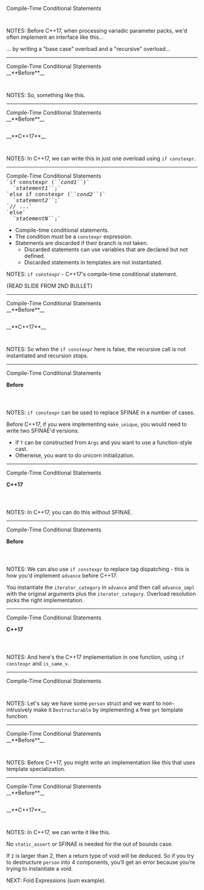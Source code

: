 <div class="slide-title">Compile-Time Conditional Statements</div>

<pre style="display: inline-block;"><code class='sample' sample='cpp17_features/03_language_compile-time_conditional_statements/00_print_interface.cpp#primary'></code></pre>

NOTES:
Before C++17, when processing variadic parameter packs, we'd often implement an interface like this...

... by writing a "base case" overload and a "recursive" overload...

---

<div class="slide-title">Compile-Time Conditional Statements</div>

<div class="left">
<span style="display: block">__**Before**__</span>

<pre style="display: inline-block;"><code class='sample' sample='cpp17_features/03_language_compile-time_conditional_statements/01_print_cpp11_recursive_pack_expansion.cpp#primary'></code></pre>
</div>

<div class="right">
</div>

NOTES:
So, something like this.

---

<div class="slide-title">Compile-Time Conditional Statements</div>

<div class="left">
<span style="display: block">__**Before**__</span>

<pre style="display: inline-block;"><code class='sample' sample='cpp17_features/03_language_compile-time_conditional_statements/01_print_cpp11_recursive_pack_expansion.cpp#primary'></code></pre>
</div>

<div class="right">
<span style="display: block">__**C++17**__</span>

<pre style="display: inline-block;"><code class='sample' sample='cpp17_features/03_language_compile-time_conditional_statements/02_print_cpp17_recursive_if_constexpr.cpp#primary'></code></pre>
</div>

NOTES:
In C++17, we can write this in just one overload using `if constexpr`.

---

<div class="slide-title">Compile-Time Conditional Statements</div>

<div style="display: inline-block; text-align: left; font-family: monospace;">
<span style="display: block;">`if constexpr (`<i>`cond1`</i>`)`</span>
<span style="display: block;">&nbsp;&nbsp;<i>`statement1`</i>`;`</span>
<span style="display: block;">`else if constexpr (`<i>`cond2`</i>`)`</span>
<span style="display: block;">&nbsp;&nbsp;<i>`statement2`</i>`;`</span>
<span style="display: block;">`// ...`</span>
<span style="display: block;">`else`</span>
<span style="display: block;">&nbsp;&nbsp;<i>`statementN`</i>`;`
</div>

* Compile-time conditional statements.
* The condition must be a `constexpr` expression.
* Statements are discarded if their branch is not taken.
  * Discarded statements can use variables that are declared but not defined. 
  * Discarded statements in templates are not instantiated.

NOTES:
`if constexpr` - C++17's compile-time conditional statement.

{READ SLIDE FROM 2ND BULLET}

---

<div class="slide-title">Compile-Time Conditional Statements</div>

<div class="left">
<span style="display: block">__**Before**__</span>

<pre style="display: inline-block;"><code class='sample' sample='cpp17_features/03_language_compile-time_conditional_statements/01_print_cpp11_recursive_pack_expansion.cpp#primary'></code></pre>
</div>

<div class="right">
<span style="display: block">__**C++17**__</span>

<pre style="display: inline-block;"><code class='sample' sample='cpp17_features/03_language_compile-time_conditional_statements/02_print_cpp17_recursive_if_constexpr.cpp#primary'></code></pre>
</div>

NOTES:
So when the `if constexpr` here is false, the recursive call is not instantiated and recursion stops.

<!--

<div class="slide-title">Compile-Time Conditional Statements</div>

<pre style="display: inline-block;"><code class='sample' sample='cpp17_features/03_language_compile-time_conditional_statements/10_make_unique_interface.cpp#primary'></code></pre>

-->

---

<div class="slide-title">Compile-Time Conditional Statements</div>

<span style="display: block">__**Before**__</span>

<pre style="display: inline-block;"><code class='sample' sample='cpp17_features/03_language_compile-time_conditional_statements/11_make_unique_cpp11_sfinae.cpp#primary'></code></pre>

NOTES:
`if constexpr` can be used to replace SFINAE in a number of cases.

Before C++17, if you were implementing `make_unique`, you would need to write two SFINAE'd versions:
* If `T` can be constructed from `Args` and you want to use a function-style cast.
* Otherwise, you want to do unicorn initialization.

---

<div class="slide-title">Compile-Time Conditional Statements</div>

<span style="display: block">__**C++17**__</span>

<pre style="display: inline-block;"><code class='sample' sample='cpp17_features/03_language_compile-time_conditional_statements/12_make_unique_cpp17_if_constexpr.cpp#primary'></code></pre>

NOTES:
In C++17, you can do this without SFINAE.

---

<!--

<div class="slide-title">Compile-Time Conditional Statements</div>

<pre style="display: inline-block;"><code class='sample' sample='cpp17_features/03_language_compile-time_conditional_statements/20_advance_interface.cpp#primary'></code></pre>

-->

<div class="slide-title">Compile-Time Conditional Statements</div>

<span style="display: block">__**Before**__</span>

<pre style="display: inline-block;"><code class='sample' sample='cpp17_features/03_language_compile-time_conditional_statements/21_advance_cpp11_tag_dispatching.cpp#primary'></code></pre>

NOTES:
We can also use `if constexpr` to replace tag dispatching - this is how you'd implement `advance` before C++17.

You instantiate the `iterator_category` in `advance` and then call `advance_impl` with the original arguments plus the `iterator_category`. Overload resolution picks the right implementation.

---

<div class="slide-title">Compile-Time Conditional Statements</div>

<span style="display: block">__**C++17**__</span>

<pre style="display: inline-block;"><code class='sample' sample='cpp17_features/03_language_compile-time_conditional_statements/22_advance_cpp17_if_constexpr.cpp#primary'></code></pre>

NOTES:
And here's the C++17 implementation in one function, using `if constexpr` and `is_same_v`.

---

<div class="slide-title">Compile-Time Conditional Statements</div>

<pre style="display: inline-block;"><code class='sample' sample='cpp17_features/03_language_compile-time_conditional_statements/30_person.cpp#primary'></code></pre>

NOTES:
Let's say we have some `person` struct and we want to non-intrusively make it `Destructurable` by implementing a free `get` template function.

---

<div class="slide-title">Compile-Time Conditional Statements</div>

<div class="left">
<span style="display: block">__**Before**__</span>

<pre style="display: inline-block;"><code class='sample' sample='cpp17_features/03_language_compile-time_conditional_statements/31_person_cpp11_get_fully_specialized.cpp#primary'></code></pre>
</div>

<div class="right">
</div>

NOTES:
Before C++17, you might write an implementation like this that uses template specialization.

---

<div class="slide-title">Compile-Time Conditional Statements</div>

<div class="left">
<span style="display: block">__**Before**__</span>

<pre style="display: inline-block;"><code class='sample' sample='cpp17_features/03_language_compile-time_conditional_statements/31_person_cpp11_get_fully_specialized.cpp#primary'></code></pre>
</div>

<div class="right">
<span style="display: block">__**C++17**__</span>

<pre style="display: inline-block;"><code class='sample' sample='cpp17_features/03_language_compile-time_conditional_statements/32_person_cpp17_get_if_constexpr.cpp#primary'></code></pre>
</div>

NOTES:
In C++17, we can write it like this.

No `static_assert` or SFINAE is needed for the out of bounds case.

If `I` is larger than 2, then a return type of void will be deduced. So if you try to destructure `person` into 4 components, you’ll get an error because you’re trying to instantiate a void.

NEXT: Fold Expressions (sum example).
 
